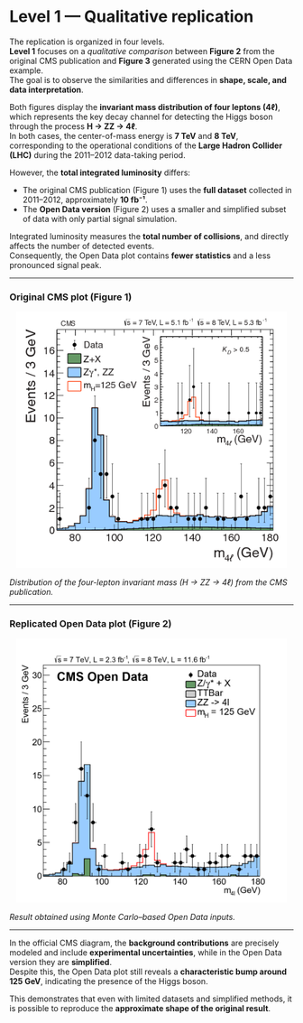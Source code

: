 # Level 1 — Qualitative replication

The replication is organized in four levels.  
**Level 1** focuses on a *qualitative comparison* between **Figure 2** from the original CMS publication and **Figure 3** generated using the CERN Open Data example.  
The goal is to observe the similarities and differences in **shape, scale, and data interpretation**.

Both figures display the **invariant mass distribution of four leptons (4ℓ)**, which represents the key decay channel for detecting the Higgs boson through the process **H → ZZ → 4ℓ**.  
In both cases, the center-of-mass energy is **7 TeV** and **8 TeV**, corresponding to the operational conditions of the **Large Hadron Collider (LHC)** during the 2011–2012 data-taking period.

However, the **total integrated luminosity** differs:  
- The original CMS publication (Figure 1) uses the **full dataset** collected in 2011–2012, approximately **10 fb⁻¹**.  
- The **Open Data version** (Figure 2) uses a smaller and simplified subset of data with only partial signal simulation.

Integrated luminosity measures the **total number of collisions**, and directly affects the number of detected events.  
Consequently, the Open Data plot contains **fewer statistics** and a less pronounced signal peak.

---

### Original CMS plot (Figure 1)


<p align="center">
  <img src="./original_diagram.png" alt="Original CMS plot" width="480"/>
</p>

*Distribution of the four-lepton invariant mass (H → ZZ → 4ℓ) from the CMS publication.*

---

### Replicated Open Data plot (Figure 2)


<p align="center">
  <img src="./mass4l_combine_1.png" alt="Open Data plot" width="480"/>
</p>

*Result obtained using Monte Carlo–based Open Data inputs.*

---

In the official CMS diagram, the **background contributions** are precisely modeled and include **experimental uncertainties**, while in the Open Data version they are **simplified**.  
Despite this, the Open Data plot still reveals a **characteristic bump around 125 GeV**, indicating the presence of the Higgs boson.

This demonstrates that even with limited datasets and simplified methods, it is possible to reproduce the **approximate shape of the original result**.  
